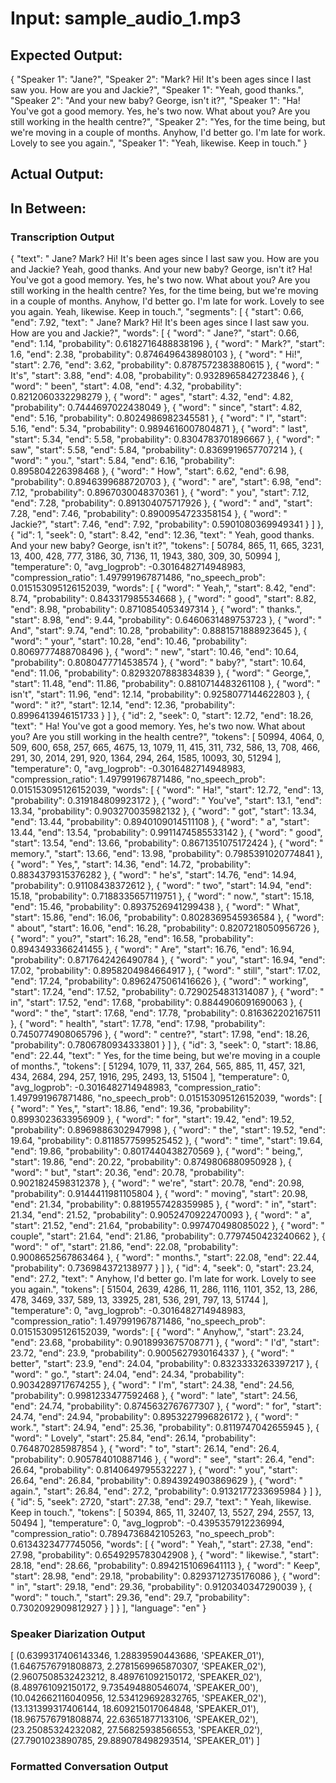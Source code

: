 # Input: sample_audio_1.mp3

## Expected Output:

{
    "Speaker 1": "Jane?",
    "Speaker 2": "Mark? Hi! It's been ages since I last saw you. How are you and Jackie?",
    "Speaker 1": "Yeah, good thanks.",
    "Speaker 2": "And your new baby? George, isn't it?",
    "Speaker 1": "Ha! You've got a good memory. Yes, he's two now. What about you? Are you still working in the health centre?",
    "Speaker 2": "Yes, for the time being, but we're moving in a couple of months. Anyhow, I'd better go. I'm late for work. Lovely to see you again.",
    "Speaker 1": "Yeah, likewise. Keep in touch."
}

## Actual Output:

<!-- Pending -->

## In Between:

### Transcription Output

{
  "text": " Jane? Mark? Hi! It's been ages since I last saw you. How are you and Jackie? Yeah, good thanks. And your new baby? George, isn't it? Ha! You've got a good memory. Yes, he's two now. What about you? Are you still working in the health centre? Yes, for the time being, but we're moving in a couple of months. Anyhow, I'd better go. I'm late for work. Lovely to see you again. Yeah, likewise. Keep in touch.",
  "segments": [
    {
      "start": 0.66,
      "end": 7.92,
      "text": " Jane? Mark? Hi! It's been ages since I last saw you. How are you and Jackie?",
      "words": [
        {
          "word": " Jane?",
          "start": 0.66,
          "end": 1.14,
          "probability": 0.6182716488838196
        },
        {
          "word": " Mark?",
          "start": 1.6,
          "end": 2.38,
          "probability": 0.8746496438980103
        },
        {
          "word": " Hi!",
          "start": 2.76,
          "end": 3.62,
          "probability": 0.8787572383880615
        },
        {
          "word": " It's",
          "start": 3.88,
          "end": 4.08,
          "probability": 0.9328965842723846
        },
        {
          "word": " been",
          "start": 4.08,
          "end": 4.32,
          "probability": 0.8212060332298279
        },
        {
          "word": " ages",
          "start": 4.32,
          "end": 4.82,
          "probability": 0.7444697022438049
        },
        {
          "word": " since",
          "start": 4.82,
          "end": 5.16,
          "probability": 0.8024986982345581
        },
        {
          "word": " I",
          "start": 5.16,
          "end": 5.34,
          "probability": 0.9894616007804871
        },
        {
          "word": " last",
          "start": 5.34,
          "end": 5.58,
          "probability": 0.8304783701896667
        },
        {
          "word": " saw",
          "start": 5.58,
          "end": 5.84,
          "probability": 0.8369919657707214
        },
        {
          "word": " you.",
          "start": 5.84,
          "end": 6.16,
          "probability": 0.895804226398468
        },
        {
          "word": " How",
          "start": 6.62,
          "end": 6.98,
          "probability": 0.8946399688720703
        },
        {
          "word": " are",
          "start": 6.98,
          "end": 7.12,
          "probability": 0.8967030048370361
        },
        {
          "word": " you",
          "start": 7.12,
          "end": 7.28,
          "probability": 0.891304075717926
        },
        {
          "word": " and",
          "start": 7.28,
          "end": 7.46,
          "probability": 0.8900954723358154
        },
        {
          "word": " Jackie?",
          "start": 7.46,
          "end": 7.92,
          "probability": 0.5901080369949341
        }
      ]
    },
    {
      "id": 1,
      "seek": 0,
      "start": 8.42,
      "end": 12.36,
      "text": " Yeah, good thanks. And your new baby? George, isn't it?",
      "tokens": [
        50784,
        865,
        11,
        665,
        3231,
        13,
        400,
        428,
        777,
        3186,
        30,
        7136,
        11,
        1943,
        380,
        309,
        30,
        50994
      ],
      "temperature": 0,
      "avg_logprob": -0.3016482714948983,
      "compression_ratio": 1.497991967871486,
      "no_speech_prob": 0.015153095126152039,
      "words": [
        {
          "word": " Yeah,",
          "start": 8.42,
          "end": 8.74,
          "probability": 0.843317985534668
        },
        {
          "word": " good",
          "start": 8.82,
          "end": 8.98,
          "probability": 0.8710854053497314
        },
        {
          "word": " thanks.",
          "start": 8.98,
          "end": 9.44,
          "probability": 0.6460631489753723
        },
        {
          "word": " And",
          "start": 9.74,
          "end": 10.28,
          "probability": 0.8881571888923645
        },
        {
          "word": " your",
          "start": 10.28,
          "end": 10.46,
          "probability": 0.8069777488708496
        },
        {
          "word": " new",
          "start": 10.46,
          "end": 10.64,
          "probability": 0.8080477714538574
        },
        {
          "word": " baby?",
          "start": 10.64,
          "end": 11.06,
          "probability": 0.8293207883834839
        },
        {
          "word": " George,",
          "start": 11.48,
          "end": 11.86,
          "probability": 0.8810714483261108
        },
        {
          "word": " isn't",
          "start": 11.96,
          "end": 12.14,
          "probability": 0.9258077144622803
        },
        {
          "word": " it?",
          "start": 12.14,
          "end": 12.36,
          "probability": 0.8996413946151733
        }
      ]
    },
    {
      "id": 2,
      "seek": 0,
      "start": 12.72,
      "end": 18.26,
      "text": " Ha! You've got a good memory. Yes, he's two now. What about you? Are you still working in the health centre?",
      "tokens": [
        50994,
        4064,
        0,
        509,
        600,
        658,
        257,
        665,
        4675,
        13,
        1079,
        11,
        415,
        311,
        732,
        586,
        13,
        708,
        466,
        291,
        30,
        2014,
        291,
        920,
        1364,
        294,
        264,
        1585,
        10093,
        30,
        51294
      ],
      "temperature": 0,
      "avg_logprob": -0.3016482714948983,
      "compression_ratio": 1.497991967871486,
      "no_speech_prob": 0.015153095126152039,
      "words": [
        {
          "word": " Ha!",
          "start": 12.72,
          "end": 13,
          "probability": 0.319184809923172
        },
        {
          "word": " You've",
          "start": 13.1,
          "end": 13.34,
          "probability": 0.903270035982132
        },
        {
          "word": " got",
          "start": 13.34,
          "end": 13.44,
          "probability": 0.8940109014511108
        },
        {
          "word": " a",
          "start": 13.44,
          "end": 13.54,
          "probability": 0.9911474585533142
        },
        {
          "word": " good",
          "start": 13.54,
          "end": 13.66,
          "probability": 0.8671351075172424
        },
        {
          "word": " memory.",
          "start": 13.66,
          "end": 13.98,
          "probability": 0.7985391020774841
        },
        {
          "word": " Yes,",
          "start": 14.36,
          "end": 14.72,
          "probability": 0.8834379315376282
        },
        {
          "word": " he's",
          "start": 14.76,
          "end": 14.94,
          "probability": 0.91108438372612
        },
        {
          "word": " two",
          "start": 14.94,
          "end": 15.18,
          "probability": 0.7188335657119751
        },
        {
          "word": " now.",
          "start": 15.18,
          "end": 15.46,
          "probability": 0.8937526941299438
        },
        {
          "word": " What",
          "start": 15.86,
          "end": 16.06,
          "probability": 0.8028369545936584
        },
        {
          "word": " about",
          "start": 16.06,
          "end": 16.28,
          "probability": 0.8207218050956726
        },
        {
          "word": " you?",
          "start": 16.28,
          "end": 16.58,
          "probability": 0.8943493366241455
        },
        {
          "word": " Are",
          "start": 16.76,
          "end": 16.94,
          "probability": 0.8717642426490784
        },
        {
          "word": " you",
          "start": 16.94,
          "end": 17.02,
          "probability": 0.8958204984664917
        },
        {
          "word": " still",
          "start": 17.02,
          "end": 17.24,
          "probability": 0.8962475061416626
        },
        {
          "word": " working",
          "start": 17.24,
          "end": 17.52,
          "probability": 0.7290254831314087
        },
        {
          "word": " in",
          "start": 17.52,
          "end": 17.68,
          "probability": 0.8844906091690063
        },
        {
          "word": " the",
          "start": 17.68,
          "end": 17.78,
          "probability": 0.816362202167511
        },
        {
          "word": " health",
          "start": 17.78,
          "end": 17.98,
          "probability": 0.7450774908065796
        },
        {
          "word": " centre?",
          "start": 17.98,
          "end": 18.26,
          "probability": 0.7806780934333801
        }
      ]
    },
    {
      "id": 3,
      "seek": 0,
      "start": 18.86,
      "end": 22.44,
      "text": " Yes, for the time being, but we're moving in a couple of months.",
      "tokens": [
        51294,
        1079,
        11,
        337,
        264,
        565,
        885,
        11,
        457,
        321,
        434,
        2684,
        294,
        257,
        1916,
        295,
        2493,
        13,
        51504
      ],
      "temperature": 0,
      "avg_logprob": -0.3016482714948983,
      "compression_ratio": 1.497991967871486,
      "no_speech_prob": 0.015153095126152039,
      "words": [
        {
          "word": " Yes,",
          "start": 18.86,
          "end": 19.36,
          "probability": 0.8993023633956909
        },
        {
          "word": " for",
          "start": 19.42,
          "end": 19.52,
          "probability": 0.8969886302947998
        },
        {
          "word": " the",
          "start": 19.52,
          "end": 19.64,
          "probability": 0.8118577599525452
        },
        {
          "word": " time",
          "start": 19.64,
          "end": 19.86,
          "probability": 0.8017440438270569
        },
        {
          "word": " being,",
          "start": 19.86,
          "end": 20.22,
          "probability": 0.8749806880950928
        },
        {
          "word": " but",
          "start": 20.36,
          "end": 20.78,
          "probability": 0.9021824598312378
        },
        {
          "word": " we're",
          "start": 20.78,
          "end": 20.98,
          "probability": 0.9144411981105804
        },
        {
          "word": " moving",
          "start": 20.98,
          "end": 21.34,
          "probability": 0.8819557428359985
        },
        {
          "word": " in",
          "start": 21.34,
          "end": 21.52,
          "probability": 0.9052470922470093
        },
        {
          "word": " a",
          "start": 21.52,
          "end": 21.64,
          "probability": 0.997470498085022
        },
        {
          "word": " couple",
          "start": 21.64,
          "end": 21.86,
          "probability": 0.7797450423240662
        },
        {
          "word": " of",
          "start": 21.86,
          "end": 22.08,
          "probability": 0.9008652567863464
        },
        {
          "word": " months.",
          "start": 22.08,
          "end": 22.44,
          "probability": 0.736984372138977
        }
      ]
    },
    {
      "id": 4,
      "seek": 0,
      "start": 23.24,
      "end": 27.2,
      "text": " Anyhow, I'd better go. I'm late for work. Lovely to see you again.",
      "tokens": [
        51504,
        2639,
        4286,
        11,
        286,
        1116,
        1101,
        352,
        13,
        286,
        478,
        3469,
        337,
        589,
        13,
        33925,
        281,
        536,
        291,
        797,
        13,
        51744
      ],
      "temperature": 0,
      "avg_logprob": -0.3016482714948983,
      "compression_ratio": 1.497991967871486,
      "no_speech_prob": 0.015153095126152039,
      "words": [
        {
          "word": " Anyhow,",
          "start": 23.24,
          "end": 23.68,
          "probability": 0.9018993675708771
        },
        {
          "word": " I'd",
          "start": 23.72,
          "end": 23.9,
          "probability": 0.9005627930164337
        },
        {
          "word": " better",
          "start": 23.9,
          "end": 24.04,
          "probability": 0.8323333263397217
        },
        {
          "word": " go.",
          "start": 24.04,
          "end": 24.34,
          "probability": 0.9034289717674255
        },
        {
          "word": " I'm",
          "start": 24.38,
          "end": 24.56,
          "probability": 0.9981233477592468
        },
        {
          "word": " late",
          "start": 24.56,
          "end": 24.74,
          "probability": 0.8745632767677307
        },
        {
          "word": " for",
          "start": 24.74,
          "end": 24.94,
          "probability": 0.8953227996826172
        },
        {
          "word": " work.",
          "start": 24.94,
          "end": 25.36,
          "probability": 0.8119747042655945
        },
        {
          "word": " Lovely",
          "start": 25.84,
          "end": 26.14,
          "probability": 0.764870285987854
        },
        {
          "word": " to",
          "start": 26.14,
          "end": 26.4,
          "probability": 0.905784010887146
        },
        {
          "word": " see",
          "start": 26.4,
          "end": 26.64,
          "probability": 0.8140649795532227
        },
        {
          "word": " you",
          "start": 26.64,
          "end": 26.84,
          "probability": 0.8943924903869629
        },
        {
          "word": " again.",
          "start": 26.84,
          "end": 27.2,
          "probability": 0.9132177233695984
        }
      ]
    },
    {
      "id": 5,
      "seek": 2720,
      "start": 27.38,
      "end": 29.7,
      "text": " Yeah, likewise. Keep in touch.",
      "tokens": [
        50394,
        865,
        11,
        32407,
        13,
        5527,
        294,
        2557,
        13,
        50494
      ],
      "temperature": 0,
      "avg_logprob": -0.4395357912236994,
      "compression_ratio": 0.7894736842105263,
      "no_speech_prob": 0.6134323477745056,
      "words": [
        {
          "word": " Yeah,",
          "start": 27.38,
          "end": 27.98,
          "probability": 0.6549295783042908
        },
        {
          "word": " likewise.",
          "start": 28.18,
          "end": 28.66,
          "probability": 0.8942151069641113
        },
        {
          "word": " Keep",
          "start": 28.98,
          "end": 29.18,
          "probability": 0.8293712735176086
        },
        {
          "word": " in",
          "start": 29.18,
          "end": 29.36,
          "probability": 0.9120340347290039
        },
        {
          "word": " touch.",
          "start": 29.36,
          "end": 29.7,
          "probability": 0.7302092909812927
        }
      ]
    }
  ],
  "language": "en"
}

### Speaker Diarization Output

[
    (0.6399317406143346, 1.28839590443686, 'SPEAKER_01'),
    (1.6467576791808873, 2.2781569965870307, 'SPEAKER_02'),
    (2.9607508532423212, 8.489761092150172, 'SPEAKER_02'),
    (8.489761092150172, 9.735494880546074, 'SPEAKER_00'),
    (10.042662116040956, 12.534129692832765, 'SPEAKER_02'),
    (13.131399317406144, 18.609215017064848, 'SPEAKER_01'),
    (18.967576791808874, 22.63651877133106, 'SPEAKER_02'),
    (23.25085324232082, 27.56825938566553, 'SPEAKER_02'),
    (27.7901023890785, 29.889078498293514, 'SPEAKER_01')
]


### Formatted Conversation Output

<!-- Pending -->